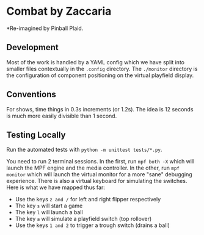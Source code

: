 Combat by Zaccaria
==================

*Re-imagined by Pinball Plaid.

Development
-----------

Most of the work is handled by a YAML config which we have split into smaller
files contextually in the `.config` directory. The `./monitor` directory
is the configuration of component positioning on the virtual playfield display.

Conventions
-----------

For shows, time things in 0.3s increments (or 1.2s). The idea is 12 seconds
is much more easily divisible than 1 second.

Testing Locally
---------------

Run the automated tests with `python -m unittest tests/*.py`.

You need to run 2 terminal sessions. In the first, run `mpf both -X` which
will launch the MPF engine and the media controller. In the other, run
`mpf monitor` which will launch the virtual monitor for a more "sane"
debugging experience. There is also a virtual keyboard for simulating the
switches. Here is what we have mapped thus far:

* Use the keys `z and /` for left and right flipper respectively
* The key `s` will start a game
* The key `l` will launch a ball
* The key `a` will simulate a playfield switch (top rollover)
* Use the keys `1 and 2` to trigger a trough switch (drains a ball)
